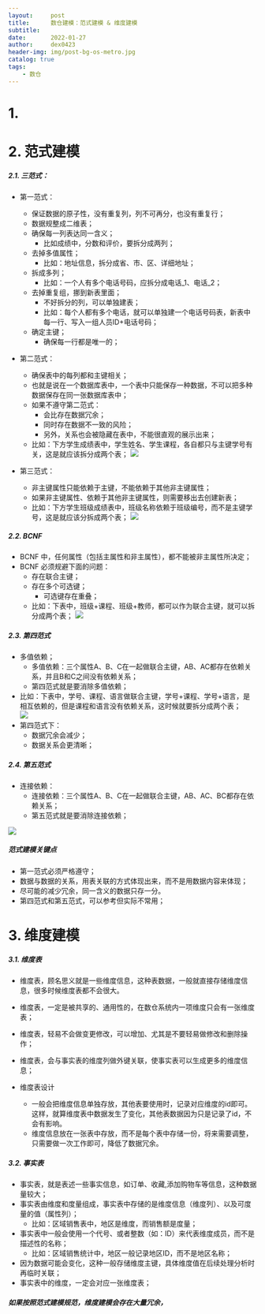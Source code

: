 ```yaml
---
layout:     post
title:      数仓建模：范式建模 & 维度建模
subtitle:   
date:       2022-01-27
author:     dex0423
header-img: img/post-bg-os-metro.jpg
catalog: true
tags:
    - 数仓
---
```



# 1.


# 2. 范式建模

##### 2.1. 三范式：

- 第一范式：
  - 保证数据的原子性，没有重复列，列不可再分，也没有重复行；
  - 数据规整成二维表；
  - 确保每一列表达同一含义；
    - 比如成绩中，分数和评价，要拆分成两列；
  - 去掉多值属性；
    - 比如：地址信息，拆分成省、市、区、详细地址；
  - 拆成多列；
    - 比如：一个人有多个电话号码，应拆分成电话_1、电话_2；
  - 去掉重复组，挪到新表里面；
    - 不好拆分的列，可以单独建表；
    - 比如：每个人都有多个电话，就可以单独建一个电话号码表，新表中每一行、写入一组人员ID+电话号码；
  - 确定主键；
    - 确保每一行都是唯一的；
    
- 第二范式：
  - 确保表中的每列都和主键相关；
  - 也就是说在一个数据库表中，一个表中只能保存一种数据，不可以把多种数据保存在同一张数据库表中；
  - 如果不遵守第二范式：
    - 会比存在数据冗余；
    - 同时存在数据不一致的风险；
    - 另外，关系也会被隐藏在表中，不能很直观的展示出来；
  - 比如：下方学生成绩表中，学生姓名、学生课程，各自都只与主键学号有关，这是就应该拆分成两个表；
    ![]({{site.baseurl}}/img-post/数仓建模-数仓建模注意的问题-1.png)

- 第三范式：
  - 非主键属性只能依赖于主键，不能依赖于其他非主键属性；
  - 如果非主键属性、依赖于其他非主键属性，则需要移出去创建新表；
  - 比如：下方学生班级成绩表中，班级名称依赖于班级编号，而不是主键学号，这是就应该分拆成两个表；
    ![]({{site.baseurl}}/img-post/数仓建模-数仓建模注意的问题-2.png)

##### 2.2. BCNF

- BCNF 中，任何属性（包括主属性和非主属性），都不能被非主属性所决定；
- BCNF 必须规避下面的问题：
  - 存在联合主键；
  - 存在多个可选键；
    - 可选键存在重叠；
  - 比如：下表中，班级+课程、班级+教师，都可以作为联合主键，就可以拆分成两个表；
    ![]({{site.baseurl}}/img-post/数仓建模-数仓建模注意的问题-3.png)


##### 2.3. 第四范式

- 多值依赖；
  - 多值依赖：三个属性A、B、C在一起做联合主键，AB、AC都存在依赖关系，并且B和C之间没有依赖关系；
  - 第四范式就是要消除多值依赖；
- 比如：下表中，学号、课程、语言做联合主键，学号+课程、学号+语言，是相互依赖的，但是课程和语言没有依赖关系，这时候就要拆分成两个表；  
  ![]({{site.baseurl}}/img-post/数仓建模-数仓建模注意的问题-4.png)
- 第四范式下：
  - 数据冗余会减少；
  - 数据关系会更清晰；

##### 2.4. 第五范式

- 连接依赖：
  - 连接依赖：三个属性A、B、C在一起做联合主键，AB、AC、BC都存在依赖关系；
  - 第五范式就是要消除连接依赖；

![]({{site.baseurl}}/img-post/数仓建模-数仓建模注意的问题-5.png)

##### 范式建模关键点

- 第一范式必须严格遵守；
- 数据与数据的关系，用表关联的方式体现出来，而不是用数据内容来体现；
- 尽可能的减少冗余，同一含义的数据只存一分。
- 第四范式和第五范式，可以参考但实际不常用；

# 3. 维度建模

##### 3.1. 维度表

- 维度表，顾名思义就是一些维度信息，这种表数据，一般就直接存储维度信息，很多时候维度表都不会很大。
- 维度表，一定是被共享的、通用性的，在数仓系统内一项维度只会有一张维度表；
- 维度表，轻易不会做变更修改，可以增加、尤其是不要轻易做修改和删除操作；
- 维度表，会与事实表的维度列做外键关联，使事实表可以生成更多的维度信息；

- 维度表设计
  - 一般会把维度信息单独存放，其他表要使用时，记录对应维度的id即可。这样，就算维度表中数据发生了变化，其他表数据因为只是记录了id，不会有影响。
  - 维度信息放在一张表中存放，而不是每个表中存储一份，将来需要调整，只需要做一次工作即可，降低了数据冗余。


##### 3.2. 事实表

- 事实表，就是表述一些事实信息，如订单、收藏,添加购物车等信息，这种数据量较大；
- 事实表由维度和度量组成，事实表中存储的是维度信息（维度列）、以及可度量的值（属性列）；
  - 比如：区域销售表中，地区是维度，而销售额是度量；
- 事实表中一般会使用一个代号、或者整数（如：ID）来代表维度成员，而不是描述性的名称；
  - 比如：区域销售统计中，地区一般记录地区ID，而不是地区名称；
- 因为数据可能会变化，这种一般存储维度主键，具体维度值在后续处理分析时再临时关联；
- 事实表中的维度，一定会对应一张维度表；
  

##### 如果按照范式建模规范，维度建模会存在大量冗余，